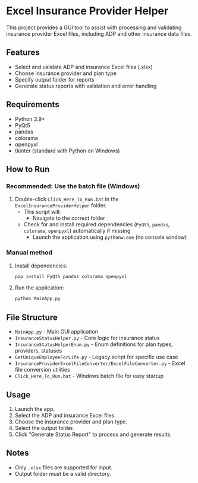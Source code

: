 # Excel Insurance Provider Helper

This project provides a GUI tool to assist with processing and validating insurance provider Excel files, including ADP and other insurance data files.

## Features
- Select and validate ADP and insurance Excel files (.xlsx)
- Choose insurance provider and plan type
- Specify output folder for reports
- Generate status reports with validation and error handling


## Requirements
- Python 3.9+
- PyQt5
- pandas
- colorama
- openpyxl
- tkinter (standard with Python on Windows)

## How to Run
### Recommended: Use the batch file (Windows)
1. Double-click `Click_Here_To_Run.bat` in the `ExcelInsuranceProviderHelper` folder.
   - This script will:
     - Navigate to the correct folder
   - Check for and install required dependencies (`PyQt5`, `pandas`, `colorama`, `openpyxl`) automatically if missing
     - Launch the application using `pythonw.exe` (no console window)

### Manual method
1. Install dependencies:
   ```bash
   pip install PyQt5 pandas colorama openpyxl
   ```
2. Run the application:
   ```bash
   python MainApp.py
   ```


## File Structure
- `MainApp.py` - Main GUI application
- `InsuranceStatusHelper.py` - Core logic for insurance status
- `InsuranceStatusHelperEnum.py` - Enum definitions for plan types, providers, statuses
- `GetUniqueEmployeeForLife.py` - Legacy script for specific use case
- `InsuranceProviderExcelFileConverter/ExcelFileConverter.py` - Excel file conversion utilities
- `Click_Here_To_Run.bat` - Windows batch file for easy startup

## Usage
1. Launch the app.
2. Select the ADP and insurance Excel files.
3. Choose the insurance provider and plan type.
4. Select the output folder.
5. Click "Generate Status Report" to process and generate results.


## Notes
- Only `.xlsx` files are supported for input.
- Output folder must be a valid directory.
